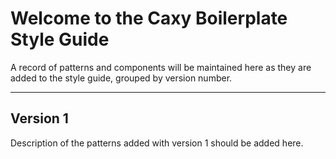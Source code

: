 # Welcome to the Caxy Boilerplate Style Guide

A record of patterns and components will be maintained here as they are
added to the style guide, grouped by version number.

---

## Version 1

Description of the patterns added with version 1 should be added here.